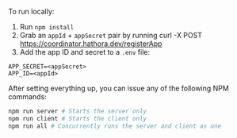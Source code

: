 To run locally:

1. Run `npm install`
2. Grab an `appId` + `appSecret` pair by running curl -X POST https://coordinator.hathora.dev/registerApp
3. Add the app ID and secret to a `.env` file:

```
APP_SECRET=<appSecret>
APP_ID=<appId>
```

After setting everything up, you can issue any of the following NPM commands:

```bash
npm run server # Starts the server only
npm run client # Starts the client only
npm run all # Concurrently runs the server and client as one
```